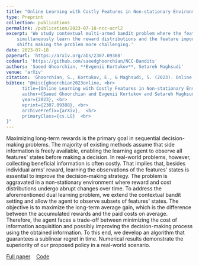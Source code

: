 ```yaml
---
title: "Online Learning with Costly Features in Non-stationary Environments"
type: Preprint
collection: publications
permalink: /publication/2023-07-18-ncc-ucrl2
excerpt: 'We study contextual multi-armed bandit problem where the features are costly and the agent has to
    simultaneously learn the reward distributions and the feature importances. The environment undergoes distribution
    shifts making the problem more challenging.'
date: 2023-07-18
paperurl: 'https://arxiv.org/abs/2307.09388'
codeurl: 'https://github.com/saeedghoorchian/NCC-Bandits'
authors: 'Saeed Ghoorchian, **Evgenii Kortukov**, Setareh Maghsudi'
venue: 'arXiv'
citation: 'Ghoorchian, S., Kortukov, E., & Maghsudi, S. (2023). Online Learning with Costly Features in Non-stationary Environments. arXiv preprint arXiv:2307.09388.'
bibtex: "@misc{ghoorchian2023online, <br> 
      title={Online Learning with Costly Features in Non-stationary Environments}, <br>  
      author={Saeed Ghoorchian and Evgenii Kortukov and Setareh Maghsudi}, <br>
      year={2023}, <br>
      eprint={2307.09388}, <br>
      archivePrefix={arXiv},  <br>
      primaryClass={cs.LG}  <br>
}"
---
```

Maximizing long-term rewards is the primary goal in sequential decision-making problems. The majority of existing methods assume that side information is freely available, enabling the learning agent to observe all features' states before making a decision. In real-world problems, however, collecting beneficial information is often costly. That implies that, besides individual arms' reward, learning the observations of the features' states is essential to improve the decision-making strategy. The problem is aggravated in a non-stationary environment where reward and cost distributions undergo abrupt changes over time. To address the aforementioned dual learning problem, we extend the contextual bandit setting and allow the agent to observe subsets of features' states. The objective is to maximize the long-term average gain, which is the difference between the accumulated rewards and the paid costs on average. Therefore, the agent faces a trade-off between minimizing the cost of information acquisition and possibly improving the decision-making process using the obtained information. To this end, we develop an algorithm that guarantees a sublinear regret in time. Numerical results demonstrate the superiority of our proposed policy in a real-world scenario.

[<i class="fa fa-fw fa-book" aria-hidden="true"></i>Full paper](https://arxiv.org/abs/2307.09388) &nbsp;&nbsp;
[<i class="fa fa-fw fa-globe" aria-hidden="true"></i>Code](https://github.com/saeedghoorchian/NCC-Bandits)